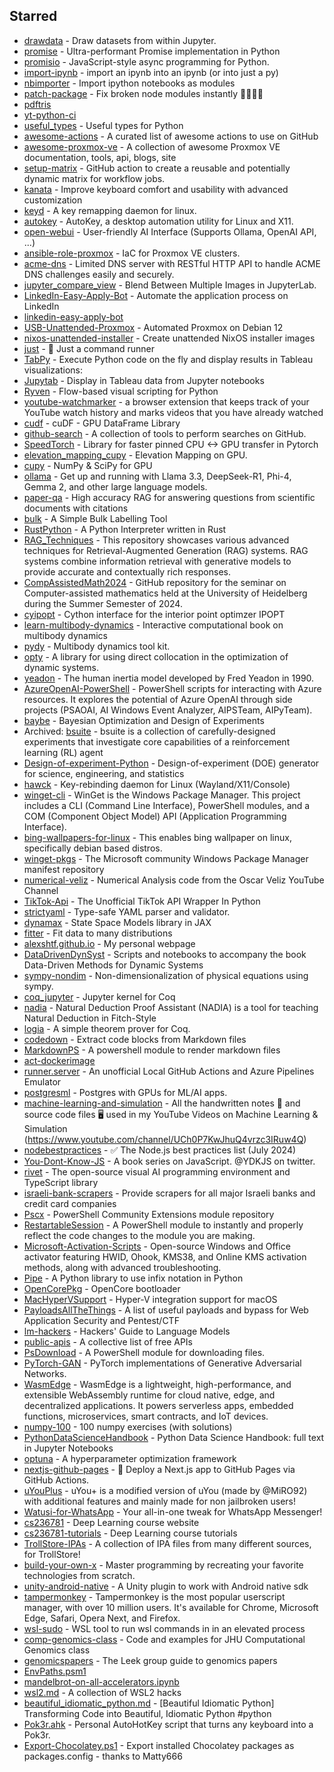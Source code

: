 ## Starred
- [drawdata](https://github.com/koaning/drawdata) - Draw datasets from within Jupyter.  
- [promise](https://github.com/syrusakbary/promise) - Ultra-performant Promise implementation in Python  
- [promisio](https://github.com/miguelgrinberg/promisio) - JavaScript-style async programming for Python.  
- [import-ipynb](https://github.com/axil/import-ipynb) - import an ipynb into an ipynb (or into just a py)  
- [nbimporter](https://github.com/grst/nbimporter) - Import ipython notebooks as modules  
- [patch-package](https://github.com/ds300/patch-package) - Fix broken node modules instantly  🏃🏽‍♀️💨  
- [pdftris](https://github.com/ThomasRinsma/pdftris)  
- [yt-python-ci](https://github.com/timvancann/yt-python-ci)  
- [useful_types](https://github.com/hauntsaninja/useful_types) - Useful types for Python  
- [awesome-actions](https://github.com/sdras/awesome-actions) - A curated list of awesome actions to use on GitHub  
- [awesome-proxmox-ve](https://github.com/Corsinvest/awesome-proxmox-ve) - A collection of awesome Proxmox VE documentation, tools, api, blogs, site  
- [setup-matrix](https://github.com/druzsan/setup-matrix) - GitHub action to create a reusable and potentially dynamic matrix for workflow jobs.  
- [kanata](https://github.com/jtroo/kanata) - Improve keyboard comfort and usability with advanced customization  
- [keyd](https://github.com/rvaiya/keyd) - A key remapping daemon for linux.  
- [autokey](https://github.com/autokey/autokey) - AutoKey, a desktop automation utility for Linux and X11.  
- [open-webui](https://github.com/open-webui/open-webui) - User-friendly AI Interface (Supports Ollama, OpenAI API, ...)  
- [ansible-role-proxmox](https://github.com/lae/ansible-role-proxmox) - IaC for Proxmox VE clusters.  
- [acme-dns](https://github.com/joohoi/acme-dns) - Limited DNS server with RESTful HTTP API to handle ACME DNS challenges easily and securely.  
- [jupyter_compare_view](https://github.com/Octoframes/jupyter_compare_view) - Blend Between Multiple Images in JupyterLab.  
- [LinkedIn-Easy-Apply-Bot](https://github.com/nicolomantini/LinkedIn-Easy-Apply-Bot) - Automate the application process on LinkedIn  
- [linkedin-easy-apply-bot](https://github.com/joaosilvalopes/linkedin-easy-apply-bot)  
- [USB-Unattended-Proxmox](https://github.com/YosefCohen877/USB-Unattended-Proxmox) - Automated Proxmox on Debian 12  
- [nixos-unattended-installer](https://github.com/chrillefkr/nixos-unattended-installer) - Create unattended NixOS installer images  
- [just](https://github.com/casey/just) - 🤖 Just a command runner  
- [TabPy](https://github.com/tableau/TabPy) - Execute Python code on the fly and display results in Tableau visualizations:  
- [Jupytab](https://github.com/CFMTech/Jupytab) - Display in Tableau data from Jupyter notebooks  
- [Ryven](https://github.com/leon-thomm/Ryven) - Flow-based visual scripting for Python  
- [youtube-watchmarker](https://github.com/sniklaus/youtube-watchmarker) - a browser extension that keeps track of your YouTube watch history and marks videos that you have already watched  
- [cudf](https://github.com/rapidsai/cudf) - cuDF - GPU DataFrame Library   
- [github-search](https://github.com/gwen001/github-search) - A collection of tools to perform searches on GitHub.  
- [SpeedTorch](https://github.com/Santosh-Gupta/SpeedTorch) - Library for faster pinned CPU <-> GPU transfer in Pytorch   
- [elevation_mapping_cupy](https://github.com/leggedrobotics/elevation_mapping_cupy) - Elevation Mapping on GPU.  
- [cupy](https://github.com/cupy/cupy) - NumPy & SciPy for GPU  
- [ollama](https://github.com/ollama/ollama) - Get up and running with Llama 3.3, DeepSeek-R1, Phi-4, Gemma 2, and other large language models.  
- [paper-qa](https://github.com/Future-House/paper-qa) - High accuracy RAG for answering questions from scientific documents with citations  
- [bulk](https://github.com/koaning/bulk) - A Simple Bulk Labelling Tool  
- [RustPython](https://github.com/RustPython/RustPython) - A Python Interpreter written in Rust  
- [RAG_Techniques](https://github.com/NirDiamant/RAG_Techniques) - This repository showcases various advanced techniques for Retrieval-Augmented Generation (RAG) systems. RAG systems combine information retrieval with generative models to provide accurate and contextually rich responses.  
- [CompAssistedMath2024](https://github.com/matematiflo/CompAssistedMath2024) - GitHub repository for the seminar on Computer-assisted mathematics held at the University of Heidelberg during the Summer Semester of 2024.  
- [cyipopt](https://github.com/mechmotum/cyipopt) - Cython interface for the interior point optimzer IPOPT  
- [learn-multibody-dynamics](https://github.com/moorepants/learn-multibody-dynamics) - Interactive computational book on multibody dynamics  
- [pydy](https://github.com/pydy/pydy) - Multibody dynamics tool kit.  
- [opty](https://github.com/csu-hmc/opty) - A library for using direct collocation in the optimization of dynamic systems.  
- [yeadon](https://github.com/chrisdembia/yeadon) - The human inertia model developed by Fred Yeadon in 1990.  
- [AzureOpenAI-PowerShell](https://github.com/voytas75/AzureOpenAI-PowerShell) - PowerShell scripts for interacting with Azure resources. It explores the potential of Azure OpenAI through side projects (PSAOAI, AI Windows Event Analyzer, AIPSTeam, AIPyTeam).  
- [baybe](https://github.com/emdgroup/baybe) - Bayesian Optimization and Design of Experiments  
- Archived: [bsuite](https://github.com/google-deepmind/bsuite) - bsuite is a collection of carefully-designed experiments that investigate core capabilities of a reinforcement learning (RL) agent  
- [Design-of-experiment-Python](https://github.com/tirthajyoti/Design-of-experiment-Python) - Design-of-experiment (DOE) generator for science, engineering, and statistics  
- [hawck](https://github.com/snyball/hawck) - Key-rebinding daemon for Linux (Wayland/X11/Console)  
- [winget-cli](https://github.com/microsoft/winget-cli) - WinGet is the Windows Package Manager. This project includes a CLI (Command Line Interface), PowerShell modules, and a COM (Component Object Model) API (Application Programming Interface).  
- [bing-wallpapers-for-linux](https://github.com/whizzzkid/bing-wallpapers-for-linux) - This enables bing wallpaper on linux, specifically debian based distros.  
- [winget-pkgs](https://github.com/microsoft/winget-pkgs) - The Microsoft community Windows Package Manager manifest repository  
- [numerical-veliz](https://github.com/osveliz/numerical-veliz) - Numerical Analysis code from the Oscar Veliz YouTube Channel  
- [TikTok-Api](https://github.com/davidteather/TikTok-Api) - The Unofficial TikTok API Wrapper In Python  
- [strictyaml](https://github.com/crdoconnor/strictyaml) - Type-safe YAML parser and validator.  
- [dynamax](https://github.com/probml/dynamax) - State Space Models library in JAX  
- [fitter](https://github.com/cokelaer/fitter) - Fit data to many distributions   
- [alexshtf.github.io](https://github.com/alexshtf/alexshtf.github.io) - My personal webpage  
- [DataDrivenDynSyst](https://github.com/jbramburger/DataDrivenDynSyst) - Scripts and notebooks to accompany the book Data-Driven Methods for Dynamic Systems  
- [sympy-nondim](https://github.com/cheind/sympy-nondim) - Non-dimensionalization of physical equations using sympy.  
- [coq_jupyter](https://github.com/EugeneLoy/coq_jupyter) - Jupyter kernel for Coq  
- [nadia](https://github.com/daviromero/nadia) - Natural Deduction Proof Assistant (NADIA) is a tool for teaching Natural Deduction in Fitch-Style  
- [logia](https://github.com/siladitya-basu/logia) - A simple theorem prover for Coq.  
- [codedown](https://github.com/earldouglas/codedown) - Extract code blocks from Markdown files  
- [MarkdownPS](https://github.com/Sarafian/MarkdownPS) - A powershell module to render markdown files  
- [act-dockerimage](https://github.com/JustinGrote/act-dockerimage)  
- [runner.server](https://github.com/ChristopherHX/runner.server) - An unofficial Local GitHub Actions and Azure Pipelines Emulator  
- [postgresml](https://github.com/postgresml/postgresml) - Postgres with GPUs for ML/AI apps.  
- [machine-learning-and-simulation](https://github.com/Ceyron/machine-learning-and-simulation) - All the handwritten notes 📝 and source code files 🖥️ used in my YouTube Videos on Machine Learning & Simulation (https://www.youtube.com/channel/UCh0P7KwJhuQ4vrzc3IRuw4Q)  
- [nodebestpractices](https://github.com/goldbergyoni/nodebestpractices) - :white_check_mark:  The Node.js best practices list (July 2024)  
- [You-Dont-Know-JS](https://github.com/getify/You-Dont-Know-JS) - A book series on JavaScript. @YDKJS on twitter.  
- [rivet](https://github.com/Ironclad/rivet) - The open-source visual AI programming environment and TypeScript library  
- [israeli-bank-scrapers](https://github.com/eshaham/israeli-bank-scrapers) - Provide scrapers for all major Israeli banks and credit card companies  
- [Pscx](https://github.com/Pscx/Pscx) - PowerShell Community Extensions module repository  
- [RestartableSession](https://github.com/mdgrs-mei/RestartableSession) - A PowerShell module to instantly and properly reflect the code changes to the module you are making.   
- [Microsoft-Activation-Scripts](https://github.com/massgravel/Microsoft-Activation-Scripts) - Open-source Windows and Office activator featuring HWID, Ohook, KMS38, and Online KMS activation methods, along with advanced troubleshooting.  
- [Pipe](https://github.com/JulienPalard/Pipe) - A Python library to use infix notation in Python  
- [OpenCorePkg](https://github.com/acidanthera/OpenCorePkg) - OpenCore bootloader  
- [MacHyperVSupport](https://github.com/acidanthera/MacHyperVSupport) - Hyper-V integration support for macOS  
- [PayloadsAllTheThings](https://github.com/swisskyrepo/PayloadsAllTheThings) - A list of useful payloads and bypass for Web Application Security and Pentest/CTF  
- [lm-hackers](https://github.com/fastai/lm-hackers) - Hackers' Guide to Language Models  
- [public-apis](https://github.com/public-apis/public-apis) - A collective list of free APIs  
- [PsDownload](https://github.com/DanGough/PsDownload) - A PowerShell module for downloading files.  
- [PyTorch-GAN](https://github.com/eriklindernoren/PyTorch-GAN) - PyTorch implementations of Generative Adversarial Networks.  
- [WasmEdge](https://github.com/WasmEdge/WasmEdge) - WasmEdge is a lightweight, high-performance, and extensible WebAssembly runtime for cloud native, edge, and decentralized applications. It powers serverless apps, embedded functions, microservices, smart contracts, and IoT devices.  
- [numpy-100](https://github.com/rougier/numpy-100) - 100 numpy exercises (with solutions)  
- [PythonDataScienceHandbook](https://github.com/jakevdp/PythonDataScienceHandbook) - Python Data Science Handbook: full text in Jupyter Notebooks  
- [optuna](https://github.com/optuna/optuna) - A hyperparameter optimization framework  
- [nextjs-github-pages](https://github.com/gregrickaby/nextjs-github-pages) - 🚀 Deploy a Next.js app to GitHub Pages via GitHub Actions.  
- [uYouPlus](https://github.com/qnblackcat/uYouPlus) - uYou+ is a modified version of uYou (made by @MiRO92) with additional features and mainly made for non jailbroken users!  
- [Watusi-for-WhatsApp](https://github.com/FouadRaheb/Watusi-for-WhatsApp) - Your all-in-one tweak for WhatsApp Messenger!  
- [cs236781](https://github.com/vistalab-technion/cs236781) - Deep Learning course website  
- [cs236781-tutorials](https://github.com/vistalab-technion/cs236781-tutorials) - Deep Learning course tutorials  
- [TrollStore-IPAs](https://github.com/swaggyP36000/TrollStore-IPAs) - A collection of IPA files from many different sources, for TrollStore!  
- [build-your-own-x](https://github.com/codecrafters-io/build-your-own-x) - Master programming by recreating your favorite technologies from scratch.  
- [unity-android-native](https://github.com/Suvitruf/unity-android-native) - A Unity plugin to work with Android native sdk  
- [tampermonkey](https://github.com/Tampermonkey/tampermonkey) - Tampermonkey is the most popular userscript manager, with over 10 million users. It's available for Chrome, Microsoft Edge, Safari, Opera Next, and Firefox.   
- [wsl-sudo](https://github.com/Chronial/wsl-sudo) - WSL tool to run wsl commands in in an elevated process  
- [comp-genomics-class](https://github.com/BenLangmead/comp-genomics-class) - Code and examples for JHU Computational Genomics class  
- [genomicspapers](https://github.com/jtleek/genomicspapers) - The Leek group guide to genomics papers  
- [EnvPaths.psm1](https://gist.github.com/jaw/4d1d858b87a5c208fbe42fd4d4aa97a4)  
- [mandelbrot-on-all-accelerators.ipynb](https://gist.github.com/jpivarski/da343abd8024834ee8c5aaba691aafc7)  
- [wsl2.md](https://gist.github.com/hucsmn/da1dbc2eb5903cb3143c35313623e7b0) - A collection of WSL2 hacks  
- [beautiful_idiomatic_python.md](https://gist.github.com/0x4D31/f0b633548d8e0cfb66ee3bea6a0deff9) - [Beautiful Idiomatic Python] Transforming Code into Beautiful, Idiomatic Python #python  
- [Pok3r.ahk](https://gist.github.com/JarvisPrestidge/189ffb4da71397f221c1) - Personal AutoHotKey script that turns any keyboard into a Pok3r.  
- [Export-Chocolatey.ps1](https://gist.github.com/alimbada/449ddf65b4ef9752eff3) - Export installed Chocolatey packages as packages.config - thanks to Matty666  
